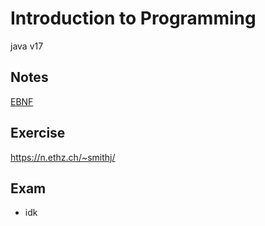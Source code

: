 # Introduction to Programming

java v17

## Notes

[EBNF](./atoms/ebnf.md)

## Exercise

https://n.ethz.ch/~smithj/

## Exam

* idk
